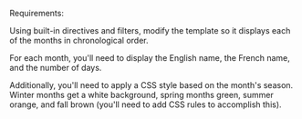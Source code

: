 Requirements:

Using built-in directives and filters, modify the template so it displays each
of the months in chronological order.

For each month, you'll need to display the English name, the French name, and
the number of days.

Additionally, you'll need to apply a CSS style based on the month's season.
Winter months get a white background, spring months green, summer orange, and
fall brown (you'll need to add CSS rules to accomplish this).
